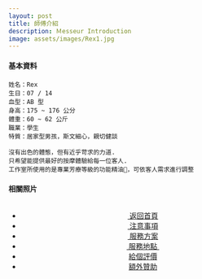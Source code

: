 ```yaml
---
layout: post
title: 師傅介紹
description: Ｍesseur Introduction
image: assets/images/Rex1.jpg
---
```

<head>
<style type="text/css">
body {
-moz-user-select : none;
-webkit-user-select: none;
}
</style>
</head>

<h4>基本資料</h4>

    姓名：Rex
    生日：07 / 14 
    血型：AB 型
    身高：175 ~ 176 公分
    體重：60 ~ 62 公斤
    職業：學生
    特質：居家型男孩，斯文細心，親切健談

    沒有出色的體態，但有近乎苛求的力道.
    只希望能提供最好的按摩體驗給每一位客人.
    工作室所使用的是專業芳療等級的功能精油，可依客人需求進行調整


<h4>相關照片</h4>

<div class="box alt">
	<div class="row 50% uniform">
    	<!--<div class="2u"><img src="{{site.basurl}}/assets/images/Rex1.jpg" alt=""/></div>-->
		<div class="2u"><img src="{{site.basurl}}/assets/images/Rex3.jpg" alt=""/></div>
        <div class="2u"><img src="{{site.basurl}}/assets/images/Rex2.jpg" alt=""/></div>
        <div class="3u"><img src="{{site.basurl}}/assets/images/Rex4.JPG" alt=""/></div>
        <div class="3u$"><img src="{{site.basurl}}/assets/images/Rex5.JPG" alt=""/></div>
	</div>
</div>

<!-- Main -->
<div class="content">
    <p style="text-transform: uppercase;"></p>
         <ul class="actions">
            <center>
                <div class="row 100% uniform">
                	<li><a href="{{site.basurl}}/" class="button special fa fa-home">&nbsp;返回首頁</a></li>
                	<li><a href="{{site.basurl}}/2018/01/08/precautions" class="button special fa fa-exclamation-triangle">&nbsp;注意事項</a></li>
                	<li><a href="{{site.basurl}}/2018/01/09/service" class="button special fa fa-file-text">&nbsp;服務方案</a></li>
                	<li><a href="{{site.basurl}}/2018/01/02/location" class="button special fa fa-location-arrow">&nbsp;服務地點&nbsp;</a></li>
                	<li><a href="{{site.basurl}}/2018/01/01/comments" class="button special icon fa-commenting">給個評價</a></li>
					<li><a href="{{site.basurl}}/2017/12/31/donate" class="button special icon fa-cc-visa">額外贊助</a></li>
                </div>
             </center>
        </ul>
</div>


<script type="text/javascript">
function iEsc(){ return false; }
function iRec(){ return true; }
function DisableKeys() {
if(event.ctrlKey || event.shiftKey || event.altKey) {
window.event.returnValue=false;
iEsc();}
}
document.ondragstart=iEsc;
document.onkeydown=DisableKeys;
document.oncontextmenu=iEsc;
if (typeof document.onselectstart !="undefined")
document.onselectstart=iEsc;
else{
document.onmousedown=iEsc;
document.onmouseup=iRec;
}
function DisableRightClick(qsyzDOTnet){
if (window.Event){
if (qsyzDOTnet.which == 2 || qsyzDOTnet.which == 3)
iEsc();}
else
if (event.button == 2 || event.button == 3){
event.cancelBubble = true
event.returnValue = false;
iEsc();}
}
</script>
